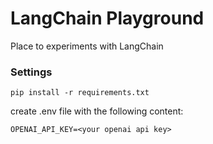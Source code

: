 # LangChain Playground

Place to experiments with LangChain

### Settings
```
pip install -r requirements.txt
```

create .env file with the following content:

```
OPENAI_API_KEY=<your openai api key>
```